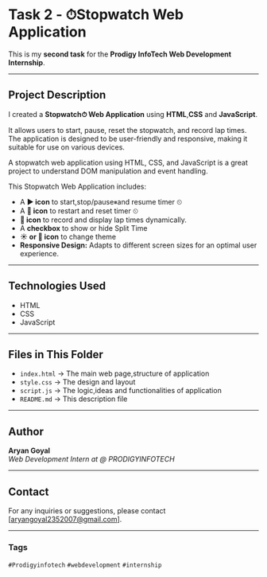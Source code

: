 # Task 2 - ⏱Stopwatch Web Application
This is my **second task** for the **Prodigy InfoTech Web Development Internship**.

---

## Project Description

I created a **Stopwatch⏱ Web Application** using **HTML**,**CSS** and **JavaScript**.  
 
It allows users to start, pause, reset the stopwatch, and record lap times. The application is designed to be user-friendly and responsive, making it suitable for use on various devices.

 A stopwatch web application using HTML, CSS, and JavaScript is a great project to understand DOM manipulation and event handling.
 
This Stopwatch Web Application includes:

- A **▶ icon** to start,stop/pause⏸and resume timer ⏲ 
- A **🔁 icon** to restart and reset timer ⏲ 
- **📍 icon** to record and display lap times dynamically.
- A **checkbox** to show or hide Split Time
- **☀️ or 🌙 icon** to change theme
- **Responsive Design:** Adapts to different screen sizes for an optimal user experience.

---

## Technologies Used

- HTML 
- CSS
- JavaScript 

---

## Files in This Folder

- `index.html` → The main web page,structure of application 
- `style.css` → The design and layout
- `script.js` →  The logic,ideas and functionalities of application
- `README.md` → This description file

---

## Author

**Aryan Goyal**  
_Web Development Intern at @ PRODIGYINFOTECH_

---
## Contact

For any inquiries or suggestions, please contact [aryangoyal2352007@gmail.com].

---
### Tags

`#Prodigyinfotech` `#webdevelopment` `#internship`
